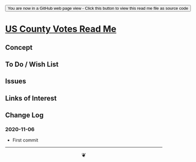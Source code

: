 <span style=display:none; >[You are now in a GitHub source code view - click this link to view Read Me file as a web page]( https://theo-armour.github.io/2020/sandbox/us-county-votes/readme.html  "View file as a web page." ) </span>

<div><input type=button onclick=window.top.location.href="https://github.com/theo-armour/2020/tree/master/sandbox/us-county-votes/";
value='You are now in a GitHub web page view - Click this button to view this read me file as source code' ></div>


# [US County Votes Read Me]( https://theo-armour.github.io/2020/sandbox/us-county-votes/readme.html )

<!--@@@
<div style=height:500px;overflow:hidden;width:100%;resize:both; ><iframe src=https://theo-armour.github.io/2020/ sandbox/us-county-votes/ height=100% width=100% ></iframe></div>
_US County Votes in a resizable window. One finger to rotate. Two to zoom._

### Full Screen: [US County Votes]( https://theo-armour.github.io/2020/sandbox/us-county-votes/ )
@@@-->


## Concept


## To Do / Wish List


## Issues


## Links of Interest


## Change Log


### 2020-11-06

* First commit


***

<center title="hello! Click me to go up to the top" ><a href=javascript:window.scrollTo(0,0); style=font-size:2ch;text-decoration:none; > ❦ </a></center>
